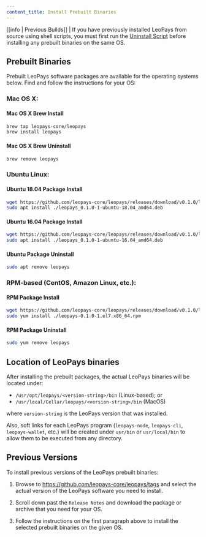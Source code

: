 ```yaml
---
content_title: Install Prebuilt Binaries
---
```


[[info | Previous Builds]]
| If you have previously installed LeoPays from source using shell scripts, you must first run the [Uninstall Script](./01_build-from-source/01_shell-scripts/05_uninstall.md) before installing any prebuilt binaries on the same OS.

## Prebuilt Binaries

Prebuilt LeoPays software packages are available for the operating systems below. Find and follow the instructions for your OS:

### Mac OS X:

#### Mac OS X Brew Install
```sh
brew tap leopays-core/leopays
brew install leopays
```
#### Mac OS X Brew Uninstall
```sh
brew remove leopays
```

### Ubuntu Linux:

#### Ubuntu 18.04 Package Install
```sh
wget https://github.com/leopays-core/leopays/releases/download/v0.1.0/leopays_0.1.0-1-ubuntu-18.04_amd64.deb
sudo apt install ./leopays_0.1.0-1-ubuntu-18.04_amd64.deb
```
#### Ubuntu 16.04 Package Install
```sh
wget https://github.com/leopays-core/leopays/releases/download/v0.1.0/leopays_0.1.0-1-ubuntu-16.04_amd64.deb
sudo apt install ./leopays_0.1.0-1-ubuntu-16.04_amd64.deb
```
#### Ubuntu Package Uninstall
```sh
sudo apt remove leopays
```

### RPM-based (CentOS, Amazon Linux, etc.):

#### RPM Package Install
```sh
wget https://github.com/leopays-core/leopays/releases/download/v0.1.0/leopays-0.1.0-1.el7.x86_64.rpm
sudo yum install ./leopays-0.1.0-1.el7.x86_64.rpm
```
#### RPM Package Uninstall
```sh
sudo yum remove leopays
```

## Location of LeoPays binaries

After installing the prebuilt packages, the actual LeoPays binaries will be located under:
* `/usr/opt/leopays/<version-string>/bin` (Linux-based); or
* `/usr/local/Cellar/leopays/<version-string>/bin` (MacOS)

where `version-string` is the LeoPays version that was installed.

Also, soft links for each LeoPays program (`leopays-node`, `leopays-cli`, `leopays-wallet`, etc.) will be created under `usr/bin` or `usr/local/bin` to allow them to be executed from any directory.

## Previous Versions

To install previous versions of the LeoPays prebuilt binaries:

1. Browse to https://github.com/leopays-core/leopays/tags and select the actual version of the LeoPays software you need to install.

2. Scroll down past the `Release Notes` and download the package or archive that you need for your OS.

3. Follow the instructions on the first paragraph above to install the selected prebuilt binaries on the given OS.
